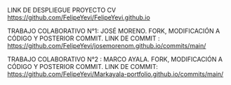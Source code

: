 LINK DE DESPLIEGUE PROYECTO CV
https://github.com/FelipeYevi/FelipeYevi.github.io

TRABAJO COLABORATIVO N°1: JOSÉ MORENO.
FORK, MODIFICACIÓN A CÓDIGO Y POSTERIOR COMMIT.
LINK DE COMMIT : https://github.com/FelipeYevi/josemorenom.github.io/commits/main/

TRABAJO COLABORATIVO N°2 : MARCO AYALA.
FORK, MODIFICACIÓN A CÓDIGO Y POSTERIOR COMMIT.
LINK DE COMMIT: https://github.com/FelipeYevi/Markayala-portfolio.github.io/commits/main/



